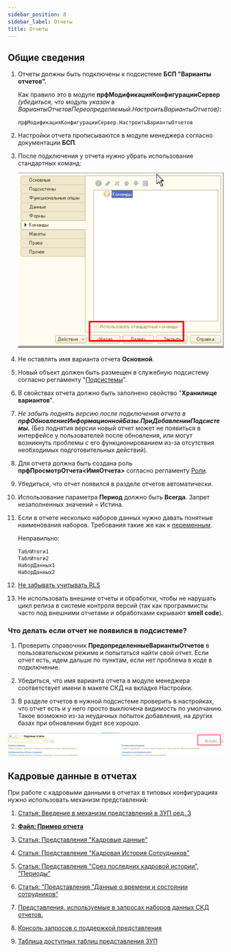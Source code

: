 ```yaml
---
sidebar_position: 8
sidebar_label: Отчеты
title: Отчеты
---
```


## Общие сведения

1. Отчеты должны быть подключены к подсистеме **БСП "Варианты отчетов”.**

    Как правило это в модуле **прфМодификацияКонфигурацииСервер** *(убедиться, что модуль указан в ВариантыОтчетовПереопределяемый.НастроитьВариантыОтчетов)***:**

   ```bsl
   прфМодификацияКонфигурацииСервер.НастроитьВариантыОтчетов
   ```

2. Настройки отчета прописываются в модуле менеджера согласно документации **БСП**.

3. После подключения у отчета нужно убрать использование стандартных команд:

    ![image.png](./img/reports.png)

4. Не оставлять имя варианта отчета **Основной**.

5. Новый объект должен быть размещен в служебную подсистему согласно регламенту "[Подсистемы](subsystem.md)".

6. В свойствах отчета должно быть заполнено свойство "**Хранилище вариантов**".

7. *Не забыть поднять версию после подключения отчета в **прфОбновлениеИнформационнойБазы.ПриДобавленииПодсистемы.*** (Без поднятия версии новый отчет может не появиться в интерфейсе у пользователей после обновления, или могут возникнуть проблемы с его функционированием из-за отсутствия необходимых подготовительных действий).

8. Для отчета должна быть создана роль **прфПросмотрОтчета\<ИмяОтчета\>** согласно регламенту [Роли](roles.md).

9. Убедиться, что отчет появился в разделе отчетов автоматически.

10. Использование параметра **Период** должно быть **Всегда**. Запрет незаполненных значений = Истина.

11. Если в отчете несколько наборов данных нужно давать понятные наименования наборов. Требования такие же как к [переменным](../layout#имена-методов-и-их-описание).

    Неправильно:

    ```bsl
    ТаблИтоги1
    ТаблИтоги2
    НаборДанных1
    НаборДанных2
    ```

12. [Не забывать учитывать RLS](../request#учитывать-rls-при-написании-запросов)

13. Не использовать внешние отчеты и обработки, чтобы не нарушать цикл релиза в системе контроля версий (так как программисты часто под внешними отчетами и обработками скрывают **smell code**).

### Что делать если отчет не появился в подсистеме?

1. Проверить справочник **ПредопределенныеВариантыОтчетов** в пользовательском режиме и попытаться найти свой отчет. Если отчет есть, идем дальше по пунктам, если нет проблема в коде в подключение.

2. Убедиться, что имя варианта отчета в модуле менеджера соответствует имени в макете СКД на вкладке Настройки.

3. В разделе отчетов в нужной подсистеме проверить в настройках, что отчет есть и у него просто выключена видимость по умолчанию. Такое возможно из-за неудачных попыток добавления, на других базах при обновлении будет все хорошо.

![image.png](./img/reports_section.png)

## Кадровые данные в отчетах

При работе с кадровыми данными в отчетах в типовых конфигурациях нужно использовать механизм представлений:

1. [Статья: Введение в механизм представлений в ЗУП ред. 3](https://infostart.ru/1c/articles/841337/)

2. **[Файл: Пример отчета](file/testpredstavlenija.erf)**

3. [Статья: Представления "Кадровые данные”](https://www.myblog-1c.ru/%D0%BF%D1%80%D0%B5%D0%B4%D1%81%D1%82%D0%B0%D0%B2%D0%BB%D0%B5%D0%BD%D0%B8%D1%8F-%D0%BA%D0%B0%D0%B4%D1%80%D0%BE%D0%B2%D1%8B%D0%B5-%D0%B4%D0%B0%D0%BD%D0%BD%D1%8B%D0%B5/)

4. [Статья: Представление "Кадровая История Сотрудников”](https://www.myblog-1c.ru/%d0%bf%d1%80%d0%b5%d0%b4%d1%81%d1%82%d0%b0%d0%b2%d0%bb%d0%b5%d0%bd%d0%b8%d0%b5-%d0%ba%d0%b0%d0%b4%d1%80%d0%be%d0%b2%d0%b0%d1%8f-%d0%b8%d1%81%d1%82%d0%be%d1%80%d0%b8%d1%8f-%d1%81%d0%be%d1%82%d1%80/)

5. [Статья: Представления "Срез последних кадровой истории”, "Периоды”](https://www.myblog-1c.ru/%d0%bf%d1%80%d0%b5%d0%b4%d1%81%d1%82%d0%b0%d0%b2%d0%bb%d0%b5%d0%bd%d0%b8%d1%8f-%d0%bf%d0%b5%d1%80%d0%b8%d0%be%d0%b4%d1%8b-%d1%81%d1%80%d0%b5%d0%b7-%d0%bf%d0%be%d1%81%d0%bb%d0%b5%d0%b4%d0%bd%d0%b8/)

6. [Статья: "Представления "Данные о времени и состоянии сотрудников”](https://www.myblog-1c.ru/%D0%BF%D1%80%D0%B5%D0%B4%D1%81%D1%82%D0%B0%D0%B2%D0%BB%D0%B5%D0%BD%D0%B8%D1%8F-%D0%B4%D0%B0%D0%BD%D0%BD%D1%8B%D0%B5-%D0%BE-%D0%B2%D1%80%D0%B5%D0%BC%D0%B5%D0%BD%D0%B8-%D0%B8-%D1%81%D0%BE%D1%81%D1%82/)

7. [Представления, используемые в запросах наборов данных СКД отчетов.](https://its.1c.ru/db/metod81#content:7329:hdoc)

8. [Консоль запросов с поддержкой представления](https://infostart.ru/1c/tools/1149456/)

9. [Таблица доступных таблиц представления ЗУП](https://infostart.ru/1c/articles/942569/)

